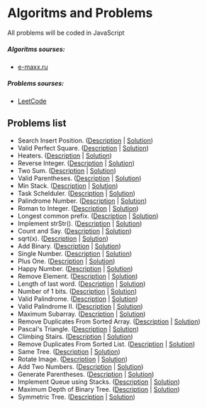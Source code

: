 # Algoritms and Problems

All problems will be coded in JavaScript


##### Algoritms sourses:
 * [e-maxx.ru](https://e-maxx.ru/algo/)
 
##### Problems sourses:
 * [LeetCode](https://leetcode.com/)

## Problems list

* Search Insert Position. ([Description](https://leetcode.com/problems/search-insert-position/description/) | [Solution](https://github.com/belodpav/algoproblems/tree/master/problems/35_search-insert-position))
* Valid Perfect Square. ([Description](https://leetcode.com/problems/valid-perfect-square/description/) | [Solution](https://github.com/belodpav/algoproblems/tree/master/problems/367_valid_perfect_square))
* Heaters. ([Description](https://leetcode.com/problems/heaters/description/) | [Solution](https://github.com/belodpav/algoproblems/tree/master/problems/475_heaters))
* Reverse Integer. ([Description](https://leetcode.com/problems/reverse-integer/description/) | [Solution](https://github.com/belodpav/algoproblems/tree/master/problems/7_reverse_integer))
* Two Sum. ([Description](https://leetcode.com/problems/two-sum/description/) | [Solution](https://github.com/belodpav/algoproblems/tree/master/problems/1_two_sum))
* Valid Parentheses. ([Description](https://leetcode.com/problems/valid-parentheses/description/) | [Solution](https://github.com/belodpav/algoproblems/tree/master/problems/20_valid_parentheses))
* Min Stack. ([Description](https://leetcode.com/problems/min-stack/description/) | [Solution](https://github.com/belodpav/algoproblems/tree/master/problems/155_min_stack))
* Task Schelduler. ([Description](https://leetcode.com/problems/task-scheduler/description/) | [Solution](https://github.com/belodpav/algoproblems/tree/master/problems/621_task_schelduler))
* Palindrome Number. ([Description](https://leetcode.com/problems/palindrome-number/description/) | [Solution](https://github.com/belodpav/algoproblems/tree/master/problems/9_palindrome_number))
* Roman to Integer. ([Description](https://leetcode.com/problems/roman-to-integer/description/) | [Solution](https://github.com/belodpav/algoproblems/tree/master/problems/13_roman_to_integer))
* Longest common prefix. ([Description](https://leetcode.com/problems/longest-common-prefix/description/) | [Solution](https://github.com/belodpav/algoproblems/tree/master/problems/14_longest_common_prefix))
* Implement strStr(). ([Description](https://leetcode.com/problems/implement-strstr/description/) | [Solution](https://github.com/belodpav/algoproblems/tree/master/problems/28_implement_strStr()))
* Count and Say. ([Description](https://leetcode.com/problems/count-and-say/description/) | [Solution](https://github.com/belodpav/algoproblems/tree/master/problems/38_count_and_say))
* sqrt(x). ([Description](https://leetcode.com/problems/sqrtx/description/) | [Solution](https://github.com/belodpav/algoproblems/tree/master/problems/69_sqrt(x)))
* Add Binary. ([Description](https://leetcode.com/problems/add-binary/description/) | [Solution](https://github.com/belodpav/algoproblems/tree/master/problems/67_add_binary))
* Single Number. ([Description](https://leetcode.com/problems/single-number/description/) | [Solution](https://github.com/belodpav/algoproblems/tree/master/problems/136_single_number))
* Plus One. ([Description](https://leetcode.com/problems/plus-one/description/) | [Solution](https://github.com/belodpav/algoproblems/tree/master/problems/66_plus_one))
* Happy Number. ([Description](https://leetcode.com/problems/happy-number/description/) | [Solution](https://github.com/belodpav/algoproblems/tree/master/problems/202_happy_number))
* Remove Element. ([Description](https://leetcode.com/problems/remove-element/description/) | [Solution](https://github.com/belodpav/algoproblems/tree/master/problems/27_remove_element))
* Length of last word. ([Description](https://leetcode.com/problems/length-of-last-word/description/) | [Solution](https://github.com/belodpav/algoproblems/tree/master/problems/58_length_of_last_word))
* Number of 1 bits. ([Description](https://leetcode.com/problems/number-of-1-bits/description/) | [Solution](https://github.com/belodpav/algoproblems/tree/master/problems/191_number_of_bits))
* Valid Palindrome. ([Description](https://leetcode.com/problems/valid-palindrome/description/) | [Solution](https://github.com/belodpav/algoproblems/tree/master/problems/125_valid_palindrome))
* Valid Palindrome II. ([Description](https://leetcode.com/problems/valid-palindrome-ii/description/) | [Solution](https://github.com/belodpav/algoproblems/tree/master/problems/680_valid_palindrome-II))
* Maximum Subarray. ([Description](https://leetcode.com/problems/maximum-subarray/description/) | [Solution](https://github.com/belodpav/algoproblems/tree/master/problems/53_maximum_subarray))
* Remove Duplicates From Sorted Array. ([Description](https://leetcode.com/problems/remove-duplicates-from-sorted-array/description/) | [Solution](https://github.com/belodpav/algoproblems/tree/master/problems/26_remove_duplicates_from_sorted_array))
* Pascal's Triangle. ([Description](https://leetcode.com/problems/pascals-triangle/description/) | [Solution](https://github.com/belodpav/algoproblems/tree/master/problems/118_pascal_triangle))
* Climbing Stairs. ([Description](https://leetcode.com/problems/climbing-stairs/description/) | [Solution](https://github.com/belodpav/algoproblems/tree/master/problems/70_climbing_stairs))
* Remove Duplicates From Sorted List. ([Description](https://leetcode.com/problems/remove-duplicates-from-sorted-list/description/) | [Solution](https://github.com/belodpav/algoproblems/tree/master/problems/83_remove_duplicates_from_sorted_list))
* Same Tree. ([Description](https://leetcode.com/problems/same-tree/description/) | [Solution](https://github.com/belodpav/algoproblems/tree/master/problems/100_same_tree))
* Rotate Image. ([Description](https://leetcode.com/problems/rotate-image/description/) | [Solution](https://github.com/belodpav/algoproblems/tree/master/problems/48_rotate_image))
* Add Two Numbers. ([Description](https://leetcode.com/problems/add-two-numbers/description/) | [Solution](https://github.com/belodpav/algoproblems/tree/master/problems/2_add_two_numbers))
* Generate Parentheses. ([Description](https://leetcode.com/problems/generate-parentheses/description/) | [Solution](https://github.com/belodpav/algoproblems/tree/master/problems/22_generate_parentheses))
* Implement Queue using Stacks. ([Description](https://leetcode.com/problems/implement-queue-using-stacks/description/) | [Solution](https://github.com/belodpav/algoproblems/tree/master/problems/232_implement_queue_using_stacks))
* Maximum Depth of Binary Tree. ([Description](https://leetcode.com/problems/maximum-depth-of-binary-tree/description/) | [Solution](https://github.com/belodpav/algoproblems/tree/master/problems/104_maximum_depth_of_binary_tree))
* Symmetric Tree. ([Description](https://leetcode.com/problems/symmetric-tree/description/) | [Solution](https://github.com/belodpav/algoproblems/tree/master/problems/101_symmetric_tree))